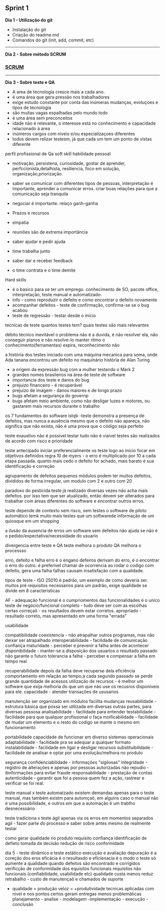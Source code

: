 ## **Sprint 1**                                                                        
**Dia 1 - Utilização do git**
- Instalação do git
- Criação do readme.md
- Comandos do git (init, add, commit, etc)

_____________________________________________________________________________________________________________________________________________________________________

**Dia 2 - Sobre método SCRUM**
### [SCRUM](https://github.com/LaurenMonici/GitSprints/issues/1)


_____________________________________________________________________________________________________________________________________________________________________

**Dia 3 - Sobre teste e QA**
 - A area de tecnologia cresce mais a cada ano.
 - é uma área que gera pressão nos trabalhadores
 - exige estudo constante por conta das inúmeras mudanças, evoluçoes e tipos de tecnologia
 - são muitas vagas espalhadas pelo mundo todo
 - é uma área sem preconceitos
 - idade não é relevante, o interesse está no conhecimento e capacidade relacionado á area
 - inúmeros cargos com niveis e/ou especializaçoes diferentes
 - todos devem relizar testesm, já que cada um tem um ponto de vistas diferente
 
 perfil profissional de Qa
 soft skill
 habilidade pessoal
 - motivação, persistena, curiosidade, gostar de aprender, perfccionista,detalhista, resiliencia, foco em solução, organização,priorização.
 - saber se comunicar com diferentes tipos de pessoas, interpretação é importante, aprender a comunicar erros. criar boas relações para que a comunicação seja tranquila

 - negociar é importante. relaço ganh-ganha
 - Prazos e recursos
 - empatia
 - reuniões são de extrema importância
 - saber ajudar e pedir ajuda
 - time trabalha junto
 - saber dar e receber feedback
 - o time contrata e o time demite


Hard skills
 - é o basico para se ter um emprego. conhecimento de SO, pacote office, interpretação, teste manual e automatizado.
 - info - como reproduzir o defeito e como encontrar o defeito novamente
 - acompanhar defeitos - teste de confirmação, confirma-se se o bug acabou
 - teste de regressão - testar desde o inicio

tecnicas de teste
quantos testes tem?
quais testes são mais relevantes

débito técnico
inevitável
o problema não é a duvida, é não resolver ela, não conseguir planos e não resolve-lo
manter ritmo     o conhecimento(ferramentas) expira, reconhecimento não

a história dos testes
 iniciado com uma máquina mecanica para soma, onde Ada tanana encontrou um defeito no maquinário
 história de Alan Turing
 - a origem da expressão bug com a mulher testando o Mark 2
 - grandes nomes brasileiros na área de teste de software
 - importancia dos teste e danos do bug
 - prejuizo financeiro - é recuperável
 - prejuizo de imagem - danos maiores e de longo prazo
 - bugs afetam a segurança do governp
 - bugs afetam meio ambiente, como não desligar luzes e motores, ou gastarem mais recursos durante o trabalho

os 7 fundamentos do software istqb 
-teste demonstra a presença de defeitos, mas nunca a ausência
mesmo que o defeito não apareça, não significa que não exista, não é uma prova que o código seja perfeito

teste exaustivo não é possivel
testar tudo não é viaivel
testes são realizados de acordo com risco e prioridade

teste antecipado
iniciar preferencialmente os teste logo ao inicio
focar em objetivos definidos
regra 10 de myers - o erro é multiplicado por 10 a cada etapa passada. quanto mais cedo o defeito for achado, mais barato é sua identificação e correção

agrupamento de defeitos
pequenos módulos podem ter muitos defeitos, divididos de forma irregular, um modulo com 2 e outro com 20


paradoxo do pesticida
teste já realizado diversas vezes não acha mais defeitos. por isso tem que ser atualizado, então devem ser alterados para trabalhar com áreas diferentes do software e encontrar outros erros.

teste depende de contexto
sem risco, sem testes
o software de piloto automático temk muito mais testes que um softwarede informação de um quiosque em um shopping


a ilusão da ausencia de erros
um software sem defeitos não ajuda se não é o pedido/expectativa/necessidade do usuario

divergencia entre teste e QA
teste melhora o produto
QA melhora o processso

erro, defeito e falha
erro é o engano
defeiros derivam do erro, é o encontrar o erro do outro. é preferivel chamar de ocorrencia
ao rodar o codigo com defeito, gera uma falha
falhas causam insatisfação com a qualidade.

tipos de teste - ISO 25010
è padrão, um exemplo de como deveria ser.
muitos pré requisitos necessarios para um padrão, exige qualidade
se divide em 8 caracteristicas

AF - adequação funcional
é o cumpriomentos das funcionalidades
é o unico teste de negócio/funcional
completo - tudo deve ser com as escolhas certas
correçaõ -  os resultados devem estar corretos.
apropriado - resultado correto, mas apresentado em uma forma "errada"

usabilidade


compatibilidade
coexistencia - não atrapalhar outros programas, mas não deixar ser atrapalhado
interoperabilidade - facilidade de comunicação
confiança
maturidade - perceber e prevenir a falha antes de acontecer
disponibilidade - manter-se a disposição dos usuarios
o resultado passado não garante o futuro
tolerancia a falha - perceber e compensar a falha em tempo real

recuperabilidade
depois da falha deve recuperse dela
eficiência
comportamento em relação ao tempo,a cada segundo passado se perde grande quantidade de acessos
utilização de recursos - é melhor um software que exija melhoria do que um que não use os recusros disponiveis para ele.
capacidade - atender transações de ususarios

manutenção
ser organizado em módulos facilita mudanças
reusabilidade - estrutura básica que possa ser utilizada em diversas outras partes, para diversas pessosa
analisabilidade - facilidade para entender
testabilidade - facilidade para que qualquer profissional o faça
moificabilidade - facilidade de mudar um elemento e o resto do codigo se mante o mesmo em funcionamento

portabilidade
capacidade de funcionar em diverso sistemas operacionais
adaptabilidade - facilidade pra se adequar a qualquer formato
instalabilidade - facilidade em ligar e desligar recursos
substituibilidade - facilidade de analisar e optar por uma evolução/melhora no produto

segurança
confidenciabilidade - informações "sigilosas"
integridade - registro de alterações e apenas por pessoas autorizadas
não repudio - ibnformações para evitar fraude
responsabilidade - prestação de contas
autenticidade - garantir que foi a pessoa quem fez a ação, rastrear e verificar se foi real.

teste manual x teste automatzado
existem demandas apenas para o teste manual, mas também existm para automçaõ, em alguins caso o manual não é uma possibilidade, e outros em que a automação é um trablho desnecessário

teste tradiciona x teste ágil
apenas via os erros em momentos separados
agil - fazer parte do processo e saber sobre antes mesmo de realmente testar

como gerar qualidade no produto
requisito
confiança
identificação de defieto
tomada de decisão
redução de risco
conformidade

dia 5 - 
teste dinâmico e teste estático
execução e avaliação
depuração é a coreção dos eros
eficácia é o resultasdo e eficienacia é o modo
o teste só aumente a qualidade
quando defeitos são encontrado e corrigidos
verificção de conformidade dos equisitos funcionais
requisitos não funcionais (confiabilidade, usabilidade etc)
qualidade custa menos
reduz retrabalho - custo de manutençaõ e chamados de suporte
+ qualidade = produção veloz = +produtividade
tecnicas aplicadas com nivel e nos pontos certos geram entregas menos problemáticas
planejamento - analise - modelagem -implementação - execução - conclusão
